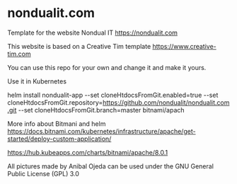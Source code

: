 # nondualit.com

Template for the website Nondual IT
https://nondualit.com

This website is based on a Creative Tim template https://www.creative-tim.com

You can use this repo for your own and change it and make it yours.

Use it in Kubernetes 

helm install nondualit-app --set cloneHtdocsFromGit.enabled=true --set cloneHtdocsFromGit.repository=https://github.com/nondualit/nondualit.com.git  --set cloneHtdocsFromGit.branch=master bitnami/apach

More info about Bitmani and helm
https://docs.bitnami.com/kubernetes/infrastructure/apache/get-started/deploy-custom-application/

https://hub.kubeapps.com/charts/bitnami/apache/8.0.1

All pictures made by Anibal Ojeda can be used under the GNU General Public License (GPL) 3.0